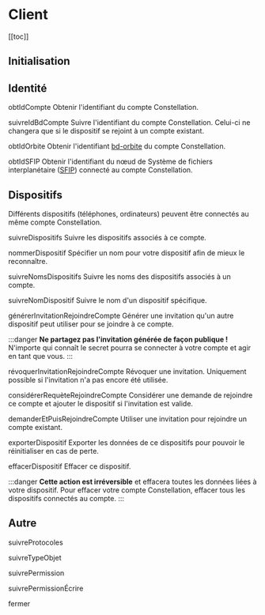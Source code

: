 # Client

[[toc]]

## Initialisation


## Identité
obtIdCompte
Obtenir l'identifiant du compte Constellation.

suivreIdBdCompte
Suivre l'identifiant du compte Constellation. Celui-ci ne changera que si le dispositif se rejoint à un compte existant.

obtIdOrbite
Obtenir l'identifiant [bd-orbite](https://github.com/orbitdb/orbit-db) du compte Constellation.

obtIdSFIP
Obtenir l'identifiant du nœud de Système de fichiers interplanétaire ([SFIP](https://ipfs.io/)) connecté au compte Constellation.

## Dispositifs
Différents dispositifs (téléphones, ordinateurs) peuvent être connectés au même compte Constellation.

suivreDispositifs
Suivre les dispositifs associés à ce compte.

nommerDispositif
Spécifier un nom pour votre dispositif afin de mieux le reconnaître.

suivreNomsDispositifs
Suivre les noms des dispositifs associés à un compte.

suivreNomDispositif
Suivre le nom d'un dispositif spécifique.

générerInvitationRejoindreCompte
Générer une invitation qu'un autre dispositif peut utiliser pour se joindre à ce compte.

:::danger
**Ne partagez pas l'invitation générée de façon publique !** N'importe qui connaît le secret pourra se connecter à votre compte et agir en tant que vous.
:::

révoquerInvitationRejoindreCompte
Révoquer une invitation. Uniquement possible si l'invitation n'a pas encore été utilisée.

considérerRequèteRejoindreCompte
Considérer une demande de rejoindre ce compte et ajouter le dispositif si l'invitation est valide.

demanderEtPuisRejoindreCompte
Utiliser une invitation pour rejoindre un compte existant.

exporterDispositif
Exporter les données de ce dispositifs pour pouvoir le réinitialiser en cas de perte.

effacerDispositif
Effacer ce dispositif.

:::danger
**Cette action est irréversible** et effacera toutes les données liées à votre dispositif. Pour effacer votre compte Constellation, effacer tous les dispositifs connectés au compte.
:::

## Autre

suivreProtocoles

suivreTypeObjet

suivrePermission

suivrePermissionÉcrire

fermer
